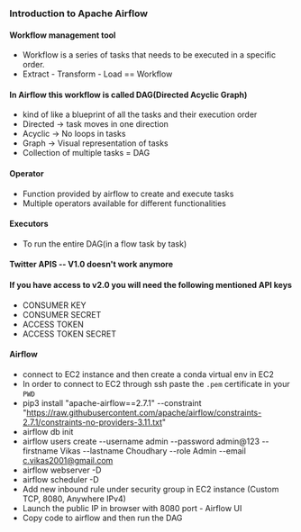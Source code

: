### Introduction to Apache Airflow

#### Workflow management tool 

- Workflow is a series of tasks that needs to be executed in a specific order.
- Extract - Transform - Load == Workflow

#### In Airflow this workflow is called DAG(Directed Acyclic Graph)
- kind of like a blueprint of all the tasks and their execution order
- Directed -> task moves in one direction
- Acyclic -> No loops in tasks
- Graph -> Visual representation of tasks
- Collection of multiple tasks = DAG

#### Operator 

- Function provided by airflow to create and execute tasks
- Multiple operators available for different functionalities

#### Executors

- To run the entire DAG(in a flow task by task)


#### Twitter APIS -- V1.0 doesn't work anymore
#### If you have access to v2.0 you will need the following mentioned API keys

- CONSUMER KEY 
- CONSUMER SECRET 
- ACCESS TOKEN 
- ACCESS TOKEN SECRET

#### Airflow

- connect to EC2 instance and then create a conda virtual env in EC2 
- In order to connect to EC2 through ssh paste the `.pem` certificate in your `PWD`
- pip3 install "apache-airflow==2.7.1" --constraint "https://raw.githubusercontent.com/apache/airflow/constraints-2.7.1/constraints-no-providers-3.11.txt"
- airflow db init
-  airflow users create --username admin --password admin@123 --firstname Vikas --lastname Choudhary --role Admin --email c.vikas2001@gmail.com
- airflow webserver -D
- airflow scheduler -D
- Add new inbound rule under security group in EC2 instance (Custom TCP, 8080, Anywhere IPv4)
- Launch the public IP in browser with 8080 port - Airflow UI
- Copy code to airflow and then run the DAG